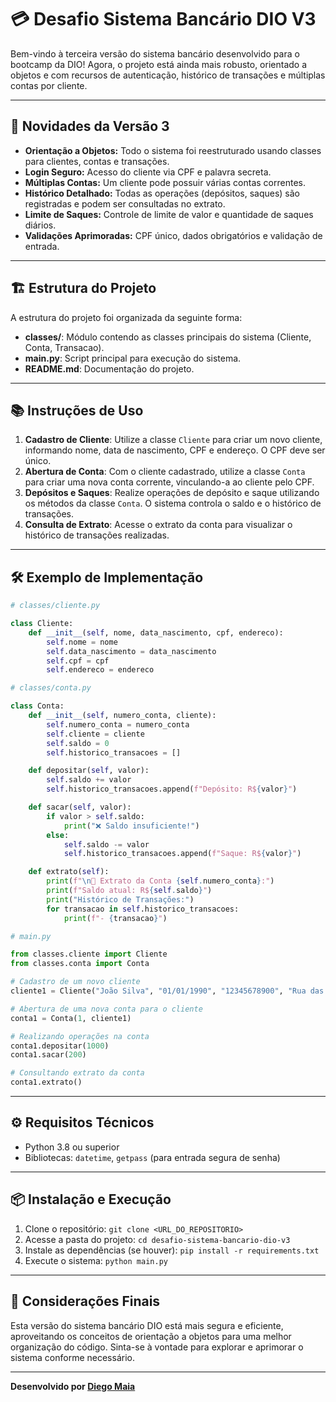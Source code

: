 # 💳 Desafio Sistema Bancário DIO V3  

Bem-vindo à terceira versão do sistema bancário desenvolvido para o bootcamp da DIO! Agora, o projeto está ainda mais robusto, orientado a objetos e com recursos de autenticação, histórico de transações e múltiplas contas por cliente.  

---  

## 🚀 Novidades da Versão 3  

- **Orientação a Objetos:** Todo o sistema foi reestruturado usando classes para clientes, contas e transações.  
- **Login Seguro:** Acesso do cliente via CPF e palavra secreta.  
- **Múltiplas Contas:** Um cliente pode possuir várias contas correntes.  
- **Histórico Detalhado:** Todas as operações (depósitos, saques) são registradas e podem ser consultadas no extrato.  
- **Limite de Saques:** Controle de limite de valor e quantidade de saques diários.  
- **Validações Aprimoradas:** CPF único, dados obrigatórios e validação de entrada.  

---  

## 🏗️ Estrutura do Projeto  

A estrutura do projeto foi organizada da seguinte forma:  

- **classes/**: Módulo contendo as classes principais do sistema (Cliente, Conta, Transacao).  
- **main.py**: Script principal para execução do sistema.  
- **README.md**: Documentação do projeto.  

---  

## 📚 Instruções de Uso  

1. **Cadastro de Cliente**: Utilize a classe `Cliente` para criar um novo cliente, informando nome, data de nascimento, CPF e endereço. O CPF deve ser único.  
2. **Abertura de Conta**: Com o cliente cadastrado, utilize a classe `Conta` para criar uma nova conta corrente, vinculando-a ao cliente pelo CPF.  
3. **Depósitos e Saques**: Realize operações de depósito e saque utilizando os métodos da classe `Conta`. O sistema controla o saldo e o histórico de transações.  
4. **Consulta de Extrato**: Acesse o extrato da conta para visualizar o histórico de transações realizadas.  

---  

## 🛠️ Exemplo de Implementação  

```python  
# classes/cliente.py  

class Cliente:  
    def __init__(self, nome, data_nascimento, cpf, endereco):  
        self.nome = nome  
        self.data_nascimento = data_nascimento  
        self.cpf = cpf  
        self.endereco = endereco  

# classes/conta.py  

class Conta:  
    def __init__(self, numero_conta, cliente):  
        self.numero_conta = numero_conta  
        self.cliente = cliente  
        self.saldo = 0  
        self.historico_transacoes = []  

    def depositar(self, valor):  
        self.saldo += valor  
        self.historico_transacoes.append(f"Depósito: R${valor}")  

    def sacar(self, valor):  
        if valor > self.saldo:  
            print("❌ Saldo insuficiente!")  
        else:  
            self.saldo -= valor  
            self.historico_transacoes.append(f"Saque: R${valor}")  

    def extrato(self):  
        print(f"\n📜 Extrato da Conta {self.numero_conta}:")  
        print(f"Saldo atual: R${self.saldo}")  
        print("Histórico de Transações:")  
        for transacao in self.historico_transacoes:  
            print(f"- {transacao}")  

# main.py  

from classes.cliente import Cliente  
from classes.conta import Conta  

# Cadastro de um novo cliente  
cliente1 = Cliente("João Silva", "01/01/1990", "12345678900", "Rua das Flores, 123 - Centro - São Paulo/SP")  

# Abertura de uma nova conta para o cliente  
conta1 = Conta(1, cliente1)  

# Realizando operações na conta  
conta1.depositar(1000)  
conta1.sacar(200)  

# Consultando extrato da conta  
conta1.extrato()  
```  

---  

## ⚙️ Requisitos Técnicos  

- Python 3.8 ou superior  
- Bibliotecas: `datetime`, `getpass` (para entrada segura de senha)  

---  

## 📦 Instalação e Execução  

1. Clone o repositório: `git clone <URL_DO_REPOSITORIO>`  
2. Acesse a pasta do projeto: `cd desafio-sistema-bancario-dio-v3`  
3. Instale as dependências (se houver): `pip install -r requirements.txt`  
4. Execute o sistema: `python main.py`  

---  

## 📝 Considerações Finais  

Esta versão do sistema bancário DIO está mais segura e eficiente, aproveitando os conceitos de orientação a objetos para uma melhor organização do código. Sinta-se à vontade para explorar e aprimorar o sistema conforme necessário.  

---  

**Desenvolvido por [Diego Maia](https://www.linkedin.com/in/diego-maia-7259542aa/)**  
